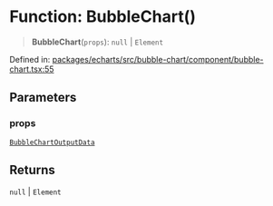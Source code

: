 # Function: BubbleChart()

> **BubbleChart**(`props`): `null` \| `Element`

Defined in: [packages/echarts/src/bubble-chart/component/bubble-chart.tsx:55](https://github.com/GeoDaCenter/openassistant/blob/95db62ddd98ea06cccc7750f9f0e37556d8bf20e/packages/echarts/src/bubble-chart/component/bubble-chart.tsx#L55)

## Parameters

### props

[`BubbleChartOutputData`](../type-aliases/BubbleChartOutputData.md)

## Returns

`null` \| `Element`
